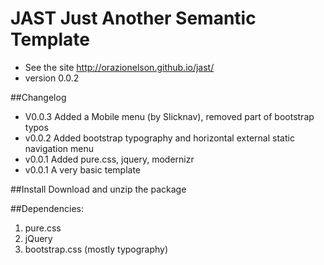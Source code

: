 # JAST Just Another Semantic Template

* See the site http://orazionelson.github.io/jast/
* version 0.0.2

##Changelog
* V0.0.3 Added a Mobile menu (by Slicknav), removed part of bootstrap typos
* v0.0.2 Added bootstrap typography and horizontal external static navigation menu
* v0.0.1 Added pure.css, jquery, modernizr
* v0.0.1 A very basic template

##Install
Download and unzip the package

##Dependencies: 

1. pure.css
2. jQuery
3. bootstrap.css (mostly typography)

